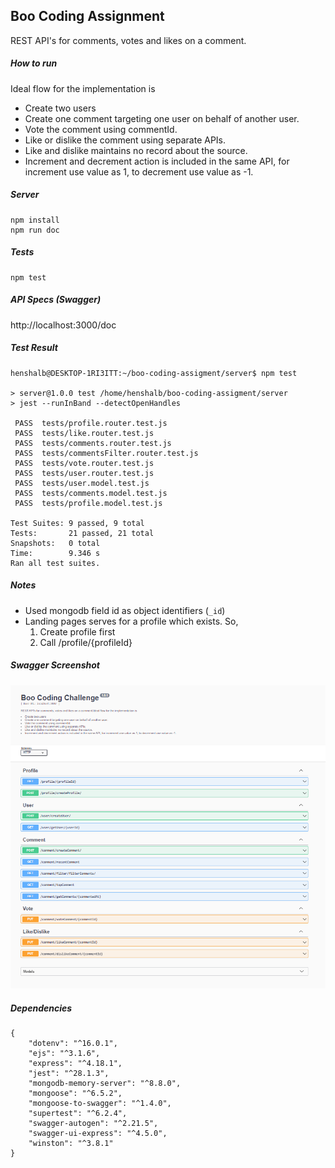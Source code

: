 ## Boo Coding Assignment
REST API's for comments, votes and likes on a comment.

##### How to run
Ideal flow for the implementation is
- Create two users
- Create one comment targeting one user on behalf of another user.
- Vote the comment using commentId.
- Like or dislike the comment using separate APIs.
- Like and dislike maintains no record about the source.
- Increment and decrement action is included in the same API, for increment use value as 1, to decrement use value as -1.

##### Server
```
npm install
npm run doc
```

##### Tests
```
npm test
```

##### API Specs (Swagger)
http://localhost:3000/doc

##### Test Result
```
henshalb@DESKTOP-1RI3ITT:~/boo-coding-assigment/server$ npm test

> server@1.0.0 test /home/henshalb/boo-coding-assigment/server
> jest --runInBand --detectOpenHandles

 PASS  tests/profile.router.test.js
 PASS  tests/like.router.test.js
 PASS  tests/comments.router.test.js
 PASS  tests/commentsFilter.router.test.js
 PASS  tests/vote.router.test.js
 PASS  tests/user.router.test.js
 PASS  tests/user.model.test.js
 PASS  tests/comments.model.test.js
 PASS  tests/profile.model.test.js

Test Suites: 9 passed, 9 total
Tests:       21 passed, 21 total
Snapshots:   0 total
Time:        9.346 s
Ran all test suites.
```

##### Notes
- Used mongodb field id as object identifiers (`_id`)
- Landing pages serves for a profile which exists. So,
    1. Create profile first
    2. Call /profile/{profileId}

##### Swagger Screenshot
![alt text](swagger_image.png "Swagger Spec for Boo Assignment")

##### Dependencies
```
{
    "dotenv": "^16.0.1",
    "ejs": "^3.1.6",
    "express": "^4.18.1",
    "jest": "^28.1.3",
    "mongodb-memory-server": "^8.8.0",
    "mongoose": "^6.5.2",
    "mongoose-to-swagger": "^1.4.0",
    "supertest": "^6.2.4",
    "swagger-autogen": "^2.21.5",
    "swagger-ui-express": "^4.5.0",
    "winston": "^3.8.1"
}
```
